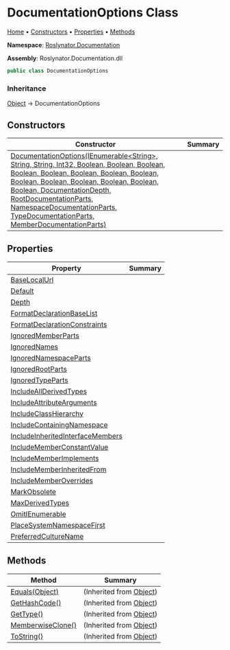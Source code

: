 <a name="_top"></a>

# DocumentationOptions Class

[Home](../../../README.md#_top) &#x2022; [Constructors](#constructors) &#x2022; [Properties](#properties) &#x2022; [Methods](#methods)

**Namespace**: [Roslynator.Documentation](../README.md#_top)

**Assembly**: Roslynator\.Documentation\.dll

```csharp
public class DocumentationOptions
```

### Inheritance

[Object](https://docs.microsoft.com/en-us/dotnet/api/system.object) &#x2192; DocumentationOptions

## Constructors

| Constructor | Summary |
| ----------- | ------- |
| [DocumentationOptions(IEnumerable\<String>, String, String, Int32, Boolean, Boolean, Boolean, Boolean, Boolean, Boolean, Boolean, Boolean, Boolean, Boolean, Boolean, Boolean, Boolean, Boolean, DocumentationDepth, RootDocumentationParts, NamespaceDocumentationParts, TypeDocumentationParts, MemberDocumentationParts)](-ctor/README.md#_top) | |

## Properties

| Property | Summary |
| -------- | ------- |
| [BaseLocalUrl](BaseLocalUrl/README.md#_top) | |
| [Default](Default/README.md#_top) | |
| [Depth](Depth/README.md#_top) | |
| [FormatDeclarationBaseList](FormatDeclarationBaseList/README.md#_top) | |
| [FormatDeclarationConstraints](FormatDeclarationConstraints/README.md#_top) | |
| [IgnoredMemberParts](IgnoredMemberParts/README.md#_top) | |
| [IgnoredNames](IgnoredNames/README.md#_top) | |
| [IgnoredNamespaceParts](IgnoredNamespaceParts/README.md#_top) | |
| [IgnoredRootParts](IgnoredRootParts/README.md#_top) | |
| [IgnoredTypeParts](IgnoredTypeParts/README.md#_top) | |
| [IncludeAllDerivedTypes](IncludeAllDerivedTypes/README.md#_top) | |
| [IncludeAttributeArguments](IncludeAttributeArguments/README.md#_top) | |
| [IncludeClassHierarchy](IncludeClassHierarchy/README.md#_top) | |
| [IncludeContainingNamespace](IncludeContainingNamespace/README.md#_top) | |
| [IncludeInheritedInterfaceMembers](IncludeInheritedInterfaceMembers/README.md#_top) | |
| [IncludeMemberConstantValue](IncludeMemberConstantValue/README.md#_top) | |
| [IncludeMemberImplements](IncludeMemberImplements/README.md#_top) | |
| [IncludeMemberInheritedFrom](IncludeMemberInheritedFrom/README.md#_top) | |
| [IncludeMemberOverrides](IncludeMemberOverrides/README.md#_top) | |
| [MarkObsolete](MarkObsolete/README.md#_top) | |
| [MaxDerivedTypes](MaxDerivedTypes/README.md#_top) | |
| [OmitIEnumerable](OmitIEnumerable/README.md#_top) | |
| [PlaceSystemNamespaceFirst](PlaceSystemNamespaceFirst/README.md#_top) | |
| [PreferredCultureName](PreferredCultureName/README.md#_top) | |

## Methods

| Method | Summary |
| ------ | ------- |
| [Equals(Object)](https://docs.microsoft.com/en-us/dotnet/api/system.object.equals) |  \(Inherited from [Object](https://docs.microsoft.com/en-us/dotnet/api/system.object)\) |
| [GetHashCode()](https://docs.microsoft.com/en-us/dotnet/api/system.object.gethashcode) |  \(Inherited from [Object](https://docs.microsoft.com/en-us/dotnet/api/system.object)\) |
| [GetType()](https://docs.microsoft.com/en-us/dotnet/api/system.object.gettype) |  \(Inherited from [Object](https://docs.microsoft.com/en-us/dotnet/api/system.object)\) |
| [MemberwiseClone()](https://docs.microsoft.com/en-us/dotnet/api/system.object.memberwiseclone) |  \(Inherited from [Object](https://docs.microsoft.com/en-us/dotnet/api/system.object)\) |
| [ToString()](https://docs.microsoft.com/en-us/dotnet/api/system.object.tostring) |  \(Inherited from [Object](https://docs.microsoft.com/en-us/dotnet/api/system.object)\) |


